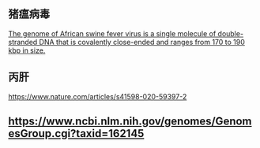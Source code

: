 ## 猪瘟病毒

[The genome of African swine fever virus is a single molecule of double-stranded DNA that is covalently close-ended and ranges from 170 to 190 kbp in size.](https://www.sciencedirect.com/topics/neuroscience/african-swine-fever-virus)

## 丙肝
https://www.nature.com/articles/s41598-020-59397-2


## https://www.ncbi.nlm.nih.gov/genomes/GenomesGroup.cgi?taxid=162145